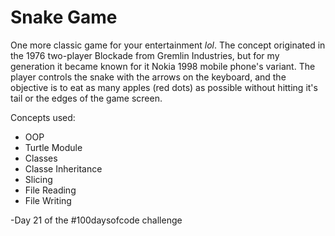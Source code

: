 # Snake Game

One more classic game for your entertainment *lol*. The concept originated in the 1976 two-player Blockade from Gremlin Industries, but for my generation it became known for it Nokia 1998 mobile phone's variant.
The player controls the snake with the arrows on the keyboard, and the objective is to eat as many apples (red dots) as possible without hitting it's tail or the edges of the game screen.
 
Concepts used:
<ul>  
<li>OOP</li>   
<li>Turtle Module</li> 
<li>Classes</li>   
<li>Classe Inheritance</li>  
<li>Slicing</li>  
<li>File Reading</li>
<li>File Writing</li>
</ul>

-Day 21 of the #100daysofcode challenge
